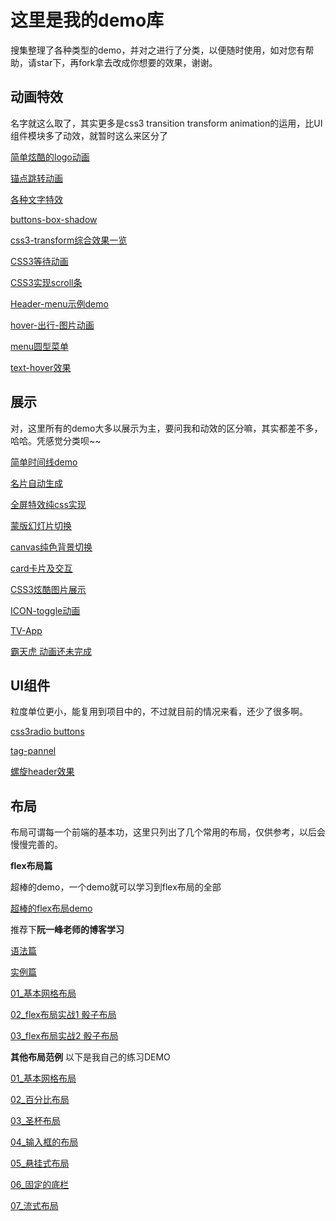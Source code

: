# 这里是我的demo库

搜集整理了各种类型的demo，并对之进行了分类，以便随时使用，如对您有帮助，请star下，再fork拿去改成你想要的效果，谢谢。


## 动画特效
名字就这么取了，其实更多是css3 transition transform animation的运用，比UI组件模块多了动效，就暂时这么来区分了

[简单炫酷的logo动画](http://blog.fridolph.top/demos/%E7%AE%80%E5%8D%95%E7%82%AB%E9%85%B7%E7%9A%84logo%E5%8A%A8%E7%94%BB/index.html)

[锚点跳转动画](http://blog.fridolph.top/demos/%E9%94%9A%E9%93%BE%E6%8E%A5%E8%B7%B3%E8%BD%AC%E5%8A%A8%E7%94%BB/index.html)

[各种文字特效](http://blog.fridolph.top/demos/%E6%96%87%E5%AD%97%E7%89%B9%E6%95%88/index.html)

[buttons-box-shadow](http://blog.fridolph.top/demos/buttons-box-shadow/index.html)

[css3-transform综合效果一览](http://blog.fridolph.top/demos/css3-transform/index.html)

[CSS3等待动画](http://blog.fridolph.top/demos/CSS3%E7%AD%89%E5%BE%85%E5%8A%A8%E7%94%BB/index.html)

[CSS3实现scroll条](http://blog.fridolph.top/demos/CSS3%E5%AE%9E%E7%8E%B0scroll%E6%9D%A1/index.html)

[Header-menu示例demo](http://blog.fridolph.top/demos/Header-menu/index.html)

[hover-出行-图片动画](http://blog.fridolph.top/demos/hover-%E5%87%BA%E8%A1%8C-%E5%9B%BE%E7%89%87%E5%8A%A8%E7%94%BB/index.html)

[menu圆型菜单](http://blog.fridolph.top/demos/menu%E5%9C%86%E5%9E%8B%E8%8F%9C%E5%8D%95/index.html)

[text-hover效果](http://blog.fridolph.top/demos/text-hover%E6%95%88%E6%9E%9C/index.html)

## 展示
对，这里所有的demo大多以展示为主，要问我和动效的区分嘛，其实都差不多，哈哈。凭感觉分类呗~~

[简单时间线demo](http://fridolph.top/demos/%E7%AE%80%E5%8D%95%E6%97%B6%E9%97%B4%E7%BA%BFdemo/index.html)

[名片自动生成](http://blog.fridolph.top/demos/%E5%90%8D%E7%89%87%E8%87%AA%E5%8A%A8%E7%94%9F%E6%88%90/index.html)

[全屏特效纯css实现](http://blog.fridolph.top/demos/%E5%85%A8%E5%B1%8F%E7%89%B9%E6%95%88%E7%BA%AFcss%E5%AE%9E%E7%8E%B0/index.html)

[蒙版幻灯片切换](http://blog.fridolph.top/demos/%E5%85%A8%E5%B1%8F%E6%A0%85%E6%A0%BC%E8%83%8C%E6%99%AF%E5%8A%A8%E7%94%BB/index.html)

[canvas纯色背景切换](http://blog.fridolph.top/demos/canvas%E7%BA%AF%E8%89%B2%E8%83%8C%E6%99%AF%E5%88%87%E6%8D%A2/index.html)

[card卡片及交互](http://blog.fridolph.top/demos/card%E5%8D%A1%E7%89%87%E5%8F%8A%E4%BA%A4%E4%BA%92/index.html)

[CSS3炫酷图片展示](http://blog.fridolph.top/demos/CSS3%E7%82%AB%E9%85%B7%E5%9B%BE%E7%89%87%E5%B1%95%E7%A4%BA/index.html)

[ICON-toggle动画](http://blog.fridolph.top/demos/ICON-toggle%E5%8A%A8%E7%94%BB/index.html)

[TV-App](http://blog.fridolph.top/demos/TV-App/index.html)

[霸天虎 动画还未完成](http://blog.fridolph.top/demos/batianhu/index.html)

## UI组件

粒度单位更小，能复用到项目中的，不过就目前的情况来看，还少了很多啊。

[css3radio buttons](http://blog.fridolph.top/demos/css3radio-buttons/index.html)

[tag-pannel](http://blog.fridolph.top/demos/tag-pannel/index.html)

[螺旋header效果](http://blog.fridolph.top/demos/luoxuanNav/index.html)

## 布局
布局可谓每一个前端的基本功，这里只列出了几个常用的布局，仅供参考，以后会慢慢完善的。

**flex布局篇**

超棒的demo，一个demo就可以学习到flex布局的全部

[超棒的flex布局demo](http://blog.fridolph.top/demos/flex%E5%B8%83%E5%B1%80%E7%9B%B8%E5%85%B3/%E8%B6%85%E6%A3%92%E7%9A%84demo/index.html)

推荐下**阮一峰老师的博客学习**

[语法篇](http://www.ruanyifeng.com/blog/2015/07/flex-grammar.html?utm_source=tuicool)

[实例篇](http://www.ruanyifeng.com/blog/2015/07/flex-examples.html)

[01_基本网格布局](http://blog.fridolph.top/demos/flex%E5%B8%83%E5%B1%80%E7%9B%B8%E5%85%B3/%E8%AF%AD%E6%B3%95%E7%AF%87/01_%E5%9F%BA%E6%9C%AC%E8%AF%AD%E6%B3%95.html)

[02_flex布局实战1 骰子布局](http://blog.fridolph.top/demos/flex%E5%B8%83%E5%B1%80%E7%9B%B8%E5%85%B3/%E8%AF%AD%E6%B3%95%E7%AF%87/02_flex%E5%B8%83%E5%B1%80%E5%AE%9E%E6%88%981%E9%AA%B0%E5%AD%90%E5%B8%83%E5%B1%80.html)

[03_flex布局实战2 骰子布局](http://blog.fridolph.top/demos/flex%E5%B8%83%E5%B1%80%E7%9B%B8%E5%85%B3/%E8%AF%AD%E6%B3%95%E7%AF%87/03_flex%E5%B8%83%E5%B1%80%E5%AE%9E%E6%88%982%E9%AA%B0%E5%AD%90%E5%B8%83%E5%B1%80.html)

**其他布局范例** 以下是我自己的练习DEMO

[01_基本网格布局](http://blog.fridolph.top/demos/flex%E5%B8%83%E5%B1%80%E7%9B%B8%E5%85%B3/%E7%BD%91%E6%A0%BC%E5%B8%83%E5%B1%80/01_%E5%9F%BA%E6%9C%AC%E7%BD%91%E6%A0%BC%E5%B8%83%E5%B1%80.html)

[02_百分比布局](http://blog.fridolph.top/demos/flex%E5%B8%83%E5%B1%80%E7%9B%B8%E5%85%B3/%E7%BD%91%E6%A0%BC%E5%B8%83%E5%B1%80/02_%E7%99%BE%E5%88%86%E6%AF%94%E5%B8%83%E5%B1%80.html)

[03_圣杯布局](http://blog.fridolph.top/demos/flex%E5%B8%83%E5%B1%80%E7%9B%B8%E5%85%B3/%E7%BD%91%E6%A0%BC%E5%B8%83%E5%B1%80/03_%E5%9C%A3%E6%9D%AF%E5%B8%83%E5%B1%80.html)

[04_输入框的布局](http://blog.fridolph.top/demos/flex%E5%B8%83%E5%B1%80%E7%9B%B8%E5%85%B3/%E7%BD%91%E6%A0%BC%E5%B8%83%E5%B1%80/04_%E8%BE%93%E5%85%A5%E6%A1%86%E7%9A%84%E5%B8%83%E5%B1%80.html)

[05_悬挂式布局](http://blog.fridolph.top/demos/flex%E5%B8%83%E5%B1%80%E7%9B%B8%E5%85%B3/%E7%BD%91%E6%A0%BC%E5%B8%83%E5%B1%80/05_%E6%82%AC%E6%8C%82%E5%BC%8F%E5%B8%83%E5%B1%80.html)

[06_固定的底栏](http://blog.fridolph.top/demos/flex%E5%B8%83%E5%B1%80%E7%9B%B8%E5%85%B3/%E7%BD%91%E6%A0%BC%E5%B8%83%E5%B1%80/06_%E5%9B%BA%E5%AE%9A%E7%9A%84%E5%BA%95%E6%A0%8F.html)

[07_流式布局](http://blog.fridolph.top/demos/flex%E5%B8%83%E5%B1%80%E7%9B%B8%E5%85%B3/%E7%BD%91%E6%A0%BC%E5%B8%83%E5%B1%80/07_%E6%B5%81%E5%BC%8F%E5%B8%83%E5%B1%80.html)